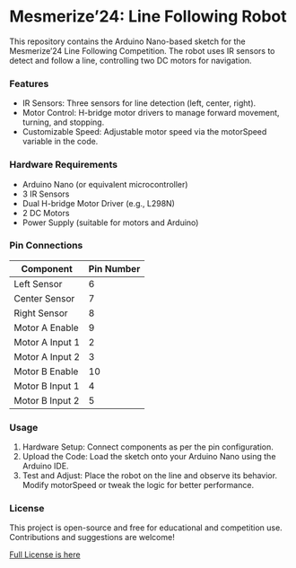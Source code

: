 # Mesmerize’24: Line Following Robot

This repository contains the Arduino Nano-based sketch for the Mesmerize’24 Line Following Competition. The robot uses IR sensors to detect and follow a line, controlling two DC motors for navigation.

### Features

- IR Sensors: Three sensors for line detection (left, center, right).
- Motor Control: H-bridge motor drivers to manage forward movement, turning, and stopping.
- Customizable Speed: Adjustable motor speed via the motorSpeed variable in the code.

### Hardware Requirements

- Arduino Nano (or equivalent microcontroller)
- 3 IR Sensors
- Dual H-bridge Motor Driver (e.g., L298N)
- 2 DC Motors
- Power Supply (suitable for motors and Arduino)

### Pin Connections

| Component       | Pin Number |
|------------------|------------|
| Left Sensor      | 6          |
| Center Sensor    | 7          |
| Right Sensor     | 8          |
| Motor A Enable   | 9          |
| Motor A Input 1  | 2          |
| Motor A Input 2  | 3          |
| Motor B Enable   | 10         |
| Motor B Input 1  | 4          |
| Motor B Input 2  | 5          |

### Usage

1. Hardware Setup: Connect components as per the pin configuration.
2. Upload the Code: Load the sketch onto your Arduino Nano using the Arduino IDE.
3. Test and Adjust: Place the robot on the line and observe its behavior. Modify motorSpeed or tweak the logic for better performance.

### License

This project is open-source and free for educational and competition use. Contributions and suggestions are welcome!

[Full License is here](./LICENSE)